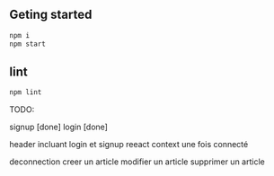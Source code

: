 ## Geting started 
```bash
npm i 
npm start
```

## lint

```bash
npm lint
```

TODO:

signup [done]
login [done]

header incluant login et signup
reeact context une fois connecté

deconnection
creer un article
modifier un article 
supprimer un article
